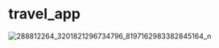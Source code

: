 # travel_app

![288812264_3201821296734796_8197162983382845164_n](https://user-images.githubusercontent.com/64749647/174272187-c0649c8b-f541-4dd4-82d6-0122cb44801d.jpg)
